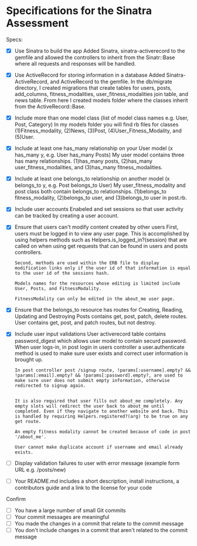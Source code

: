 # Specifications for the Sinatra Assessment

Specs:
- [x] Use Sinatra to build the app
      Added Sinatra, sinatra-activerecord to the gemfile and allowed the controllers to inherit from the Sinatr::Base where all requests and responses will be handled.

- [x] Use ActiveRecord for storing information in a database
      Added Sinatra-ActiveRecord, and ActiveRecord to the gemfile. In the db/migrate directory, I created migrations that create tables
      for users, posts, add_columns, fitness_modalities, user_fitness_modalities join table, and news table. From here I created models folder where the classes inherit from the ActiveRecord::Base.

- [x] Include more than one model class (list of model class names e.g. User, Post, Category)
      In my models folder you will find rb files for classes (1)Fitness_modality, (2)News, (3)Post, (4)User_Fitness_Modality, and (5)User.

- [x] Include at least one has_many relationship on your User model (x has_many y, e.g. User has_many Posts)
      My user model contains three has many relationships. (1)has_many posts, (2)has_many user_fitness_modalities, and (3)has_many fitness_modalities.

- [x] Include at least one belongs_to relationship on another model (x belongs_to y, e.g. Post belongs_to User)
      My user_fitness_modality and post class both contain belongs_to relationships. (1)belongs_to fitness_modality, (2)belongs_to user, and (3)belongs_to user in post.rb.

- [x] Include user accounts
      Enabeled and set sessions so that user activity can be tracked by creating a user account.

- [x] Ensure that users can't modify content created by other users
      First, users must be logged in to view any user page. This is accomplished by using helpers methods such as Helpers.is_logged_in?(session) that are called on when using get requests that can be found in users and posts controllers.

      Second, methods are used within the ERB file to display modification links only if the user id of that information is equal to the user id of the sessions hash.

      Models names for the resources whose editing is limited include User, Posts, and FitnessModality.

      FitnessModality can only be edited in the about_me user page.

- [X] Ensure that the belongs_to resource has routes for Creating, Reading, Updating and Destroying
      Posts contains get, post, patch, delete routes. User contains get, post, and patch routes, but not destroy.

- [X] Include user input validations
      User activerecord table contains password_digest which allows user model to contain securd password. When user logs-in, in post login in users controller a user.authenticate method is used to make sure user exists and correct user information is brought up.

      In post controller post /signup route, !params[:username].empty? && !params[:email].empty? && !params[:password].empty?, are used to make sure user does not submit empty information, otherwise redirected to signup again.


      It is also required that user fills out about_me completely. Any empty slots will redirect the user back to about_me until completed. Even if they navigate to another website and back. This is handled by requiring Helpers.registered?(arg) to be true on any get route.

      An empty fitness modality cannot be created because of code in post '/about_me'.

      User cannot make duplicate account if username and email already exists.

- [ ] Display validation failures to user with error message (example form URL e.g. /posts/new)
- [ ] Your README.md includes a short description, install instructions, a contributors guide and a link to the license for your code

Confirm
- [ ] You have a large number of small Git commits
- [ ] Your commit messages are meaningful
- [ ] You made the changes in a commit that relate to the commit message
- [ ] You don't include changes in a commit that aren't related to the commit message
